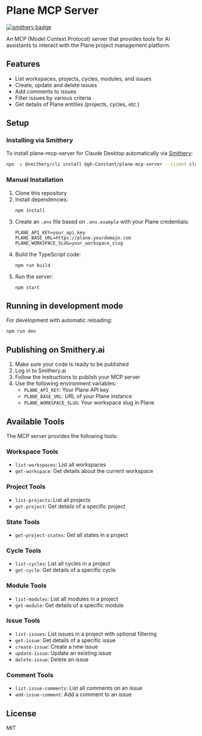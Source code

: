 # Plane MCP Server

[![smithery badge](https://smithery.ai/badge/@gh-Constant/plane-mcp-server)](https://smithery.ai/server/@gh-Constant/plane-mcp-server)

An MCP (Model Context Protocol) server that provides tools for AI assistants to interact with the Plane project management platform.

## Features

- List workspaces, projects, cycles, modules, and issues
- Create, update and delete issues
- Add comments to issues
- Filter issues by various criteria
- Get details of Plane entities (projects, cycles, etc.)

## Setup

### Installing via Smithery

To install plane-mcp-server for Claude Desktop automatically via [Smithery](https://smithery.ai/server/@gh-Constant/plane-mcp-server):

```bash
npx -y @smithery/cli install @gh-Constant/plane-mcp-server --client claude
```

### Manual Installation
1. Clone this repository
2. Install dependencies:
   ```
   npm install
   ```
3. Create an `.env` file based on `.env.example` with your Plane credentials:
   ```
   PLANE_API_KEY=your_api_key
   PLANE_BASE_URL=https://plane.yourdomain.com
   PLANE_WORKSPACE_SLUG=your_workspace_slug
   ```
4. Build the TypeScript code:
   ```
   npm run build
   ```
5. Run the server:
   ```
   npm start
   ```

## Running in development mode

For development with automatic reloading:

```
npm run dev
```

## Publishing on Smithery.ai

1. Make sure your code is ready to be published
2. Log in to Smithery.ai
3. Follow the instructions to publish your MCP server
4. Use the following environment variables:
   - `PLANE_API_KEY`: Your Plane API key
   - `PLANE_BASE_URL`: URL of your Plane instance
   - `PLANE_WORKSPACE_SLUG`: Your workspace slug in Plane

## Available Tools

The MCP server provides the following tools:

### Workspace Tools
- `list-workspaces`: List all workspaces
- `get-workspace`: Get details about the current workspace

### Project Tools
- `list-projects`: List all projects
- `get-project`: Get details of a specific project

### State Tools
- `get-project-states`: Get all states in a project

### Cycle Tools
- `list-cycles`: List all cycles in a project
- `get-cycle`: Get details of a specific cycle

### Module Tools
- `list-modules`: List all modules in a project
- `get-module`: Get details of a specific module

### Issue Tools
- `list-issues`: List issues in a project with optional filtering
- `get-issue`: Get details of a specific issue
- `create-issue`: Create a new issue
- `update-issue`: Update an existing issue
- `delete-issue`: Delete an issue

### Comment Tools
- `list-issue-comments`: List all comments on an issue
- `add-issue-comment`: Add a comment to an issue

## License

MIT 
